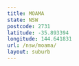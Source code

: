 ```yaml
---
title: MOAMA
state: NSW
postcode: 2731
latitude: -35.893394
longitude: 144.641831
url: /nsw/moama/
layout: suburb
---
```

